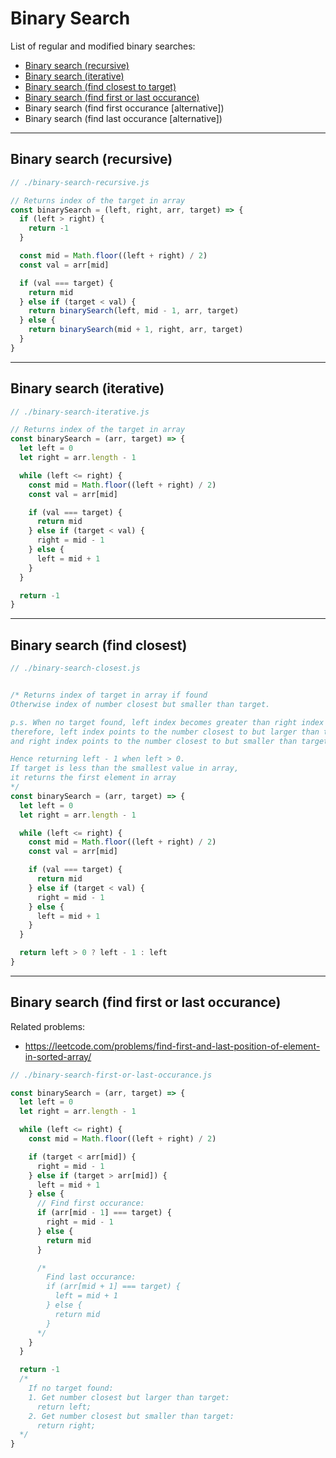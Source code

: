 # Binary Search

List of regular and modified binary searches:
* [Binary search (recursive)](#binary-search-recursive)
* [Binary search (iterative)](#binary-search-iterative)
* [Binary search (find closest to target)](#binary-search-find-closest)
* [Binary search (find first or last occurance)](#binary-search-find-first-or-last-occurance)
* Binary search (find first occurance [alternative])
* Binary search (find last occurance [alternative])

---

## Binary search (recursive)
```js
// ./binary-search-recursive.js

// Returns index of the target in array
const binarySearch = (left, right, arr, target) => {
  if (left > right) {
    return -1
  }

  const mid = Math.floor((left + right) / 2)
  const val = arr[mid]

  if (val === target) {
    return mid
  } else if (target < val) {
    return binarySearch(left, mid - 1, arr, target)
  } else {
    return binarySearch(mid + 1, right, arr, target)
  }
}
```

---

## Binary search (iterative)
```js
// ./binary-search-iterative.js

// Returns index of the target in array
const binarySearch = (arr, target) => {
  let left = 0
  let right = arr.length - 1

  while (left <= right) {
    const mid = Math.floor((left + right) / 2)
    const val = arr[mid]

    if (val === target) {
      return mid
    } else if (target < val) {
      right = mid - 1
    } else {
      left = mid + 1
    }
  }

  return -1
}
```

---

## Binary search (find closest)
```js
// ./binary-search-closest.js


/* Returns index of target in array if found
Otherwise index of number closest but smaller than target.

p.s. When no target found, left index becomes greater than right index by 1;
therefore, left index points to the number closest to but larger than target,
and right index points to the number closest to but smaller than target.

Hence returning left - 1 when left > 0.
If target is less than the smallest value in array,
it returns the first element in array
*/
const binarySearch = (arr, target) => {
  let left = 0
  let right = arr.length - 1

  while (left <= right) {
    const mid = Math.floor((left + right) / 2)
    const val = arr[mid]

    if (val === target) {
      return mid
    } else if (target < val) {
      right = mid - 1
    } else {
      left = mid + 1
    }
  }

  return left > 0 ? left - 1 : left
}
```

---

## Binary search (find first or last occurance)

Related problems:
 - https://leetcode.com/problems/find-first-and-last-position-of-element-in-sorted-array/

```js
// ./binary-search-first-or-last-occurance.js

const binarySearch = (arr, target) => {
  let left = 0
  let right = arr.length - 1

  while (left <= right) {
    const mid = Math.floor((left + right) / 2)

    if (target < arr[mid]) {
      right = mid - 1
    } else if (target > arr[mid]) {
      left = mid + 1
    } else {
      // Find first occurance:
      if (arr[mid - 1] === target) {
        right = mid - 1
      } else {
        return mid
      }

      /*
        Find last occurance:
        if (arr[mid + 1] === target) {
          left = mid + 1
        } else {
          return mid
        }
      */
    }
  }

  return -1
  /* 
    If no target found:
    1. Get number closest but larger than target:
      return left;
    2. Get number closest but smaller than target:
      return right;
  */
}
```